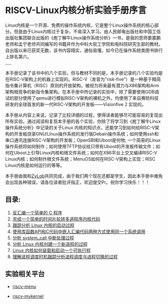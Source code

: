 # RISCV-Linux内核分析实验手册序言

Linux内核是一个开源、免费的操作系统内核，它是整个Linux操作系统的核心部分。但是由于Linux内核过于复杂，不易深入学习。由人民邮电出版社和中国工信出版社集团联合出版的《庖丁解牛Linux操作系统分析》一书，是我的恩师娄嘉鹏老师和孟宁老师共同编写的书籍并作为中科大软工学院和电科院研究生部的教材。自出版以来已获奖无数，该书内容翔实，通俗易懂，如今已在操作系统类图书排行上排名第六。

<img src="https://ellog.oss-cn-beijing.aliyuncs.com/ossimgs/linuxbook.png" alt="linuxbook" style="zoom:25%;" />

本手册记录了该书中的八个实验，但与教材不同的是，本手册记录的八个实验均是在RISC-V架构上的机器上实现的。RISC-V（发音为"risk-five"）是一种基于精简指令集计算机（RISC）原则的开放架构，被视为将来最有潜力与X86架构和Arm架构相竞争的新指令集架构。在本手册中所记录的实验中，除了需要使用GDB调试的部分使用了qemu进行模拟RISC-V架构的裸机之外，均使用了来自赛昉科技研发的全球首发的新一代RISC-V架构的开发板——Visionfive 2 实现的。

本手册从内容上来说，记录了比较详细的过程，使得读者能够尽可能容易的复现出所有实验。通过阅读和复现本手册的各个实验，你除了将学习到《庖丁解牛Linux操作系统分析》中记录的关于Linux 内核的知识点，还能学习到如何给RISC-V架构的开发板烧录GNU/LInux操作系统的发行版Debain操作系统；如何使用ssh和串口通讯连接RISC-V架构的开发板；OpenSBI和Uboot是何物; 一个简易的Linux操作系统将如何制作；如何使用TFTP协议给只带有Uboot的开发板传输文件；如何在Uboot上引导Linux内核和根文件系统；如何在X86平台上交叉编译RISC-V Linux内核；如何制作根文件系统；MenuOS如何在RISC-V架构上实现；RISC Linux内核是如何运行的等等。

本手册由我和[ZyLqb](https://github.com/ZyLqb)共同完成，由于我们两个现在还都是学生，因此本手册中难免会出现各种错误，请各位读者批评指正，欢迎提交Pr。祝你学习快乐！！！

## 目录:

1. [反汇编一个简单的 C 程序](https://github.com/Elonisme/RiSCV-Linux/blob/master/Lab1%E5%8F%8D%E6%B1%87%E7%BC%96%E4%B8%80%E4%B8%AA%E7%AE%80%E5%8D%95%E7%9A%84%20C%20%E7%A8%8B%E5%BA%8F.md)
2. [完成一个简单的时间片轮转多道程序内核代码](https://github.com/Elonisme/RiSCV-Linux/blob/master/Lab2%E5%AE%8C%E6%88%90%E4%B8%80%E4%B8%AA%E7%AE%80%E5%8D%95%E7%9A%84%E6%97%B6%E9%97%B4%E7%89%87%E8%BD%AE%E8%BD%AC%E5%A4%9A%E9%81%93%E7%A8%8B%E5%BA%8F%E5%86%85%E6%A0%B8%E4%BB%A3%E7%A0%81.md)
3. [跟踪分析 Linux 内核的启动过程](https://github.com/Elonisme/RiSCV-Linux/blob/master/Lab3%E8%B7%9F%E8%B8%AA%E5%88%86%E6%9E%90%20Linux%20%E5%86%85%E6%A0%B8%E7%9A%84%E5%90%AF%E5%8A%A8%E8%BF%87%E7%A8%8B.md)
4. [使用库函数API和C代码中嵌入汇编代码两种方式使用同一个系统调用](https://github.com/Elonisme/RiSCV-Linux/blob/master/Lab4%E4%BD%BF%E7%94%A8%E5%BA%93%E5%87%BD%E6%95%B0%20API%20%E5%92%8C%20C%20%E4%BB%A3%E7%A0%81%E4%B8%AD%E5%B5%8C%E5%85%A5%E6%B1%87%E7%BC%96%E4%BB%A3%E7%A0%81%E4%B8%A4%E7%A7%8D%E6%96%B9%E5%BC%8F%E4%BD%BF%E7%94%A8%E5%90%8C%E4%B8%80%E4%B8%AA%E7%B3%BB%E7%BB%9F%E8%B0%83%E7%94%A8.md)
5. [分析 system_call 中断处理过程](https://github.com/Elonisme/RiSCV-Linux/blob/master/Lab5%E5%88%86%E6%9E%90%20system_call%20%E4%B8%AD%E6%96%AD%E5%A4%84%E7%90%86%E8%BF%87%E7%A8%8B.md)
6. [分析 Linux 内核创建一个新进程的过程](https://github.com/Elonisme/RiSCV-Linux/blob/master/Lab6%E5%88%86%E6%9E%90%20Linux%20%E5%86%85%E6%A0%B8%E5%88%9B%E5%BB%BA%E4%B8%80%E4%B8%AA%E6%96%B0%E8%BF%9B%E7%A8%8B%E7%9A%84%E8%BF%87%E7%A8%8B.md)
7. [Linux 内核如何装载和启动一个可执行程](https://github.com/Elonisme/RiSCV-Linux/blob/master/Lab7Linux%20%E5%86%85%E6%A0%B8%E5%A6%82%E4%BD%95%E8%A3%85%E8%BD%BD%E5%92%8C%E5%90%AF%E5%8A%A8%E4%B8%80%E4%B8%AA%E5%8F%AF%E6%89%A7%E8%A1%8C%E7%A8%8B.md)
8. [理解进程调度时机跟踪分析进程调度与进程切换的过程](https://github.com/Elonisme/RiSCV-Linux/blob/master/Lab8%E7%90%86%E8%A7%A3%E8%BF%9B%E7%A8%8B%E8%B0%83%E5%BA%A6%E6%97%B6%E6%9C%BA%E8%B7%9F%E8%B8%AA%E5%88%86%E6%9E%90%E8%BF%9B%E7%A8%8B%E8%B0%83%E5%BA%A6%E4%B8%8E%E8%BF%9B%E7%A8%8B%E5%88%87%E6%8D%A2%E7%9A%84%E8%BF%87%E7%A8%8B.md)



## 实验相关平台

- [riscv-menu](https://github.com/Elonisme/riscv-menu)

- [riscv-mykernel](https://github.com/Elonisme/riscv-mykernel#riscv-mykernel) 

